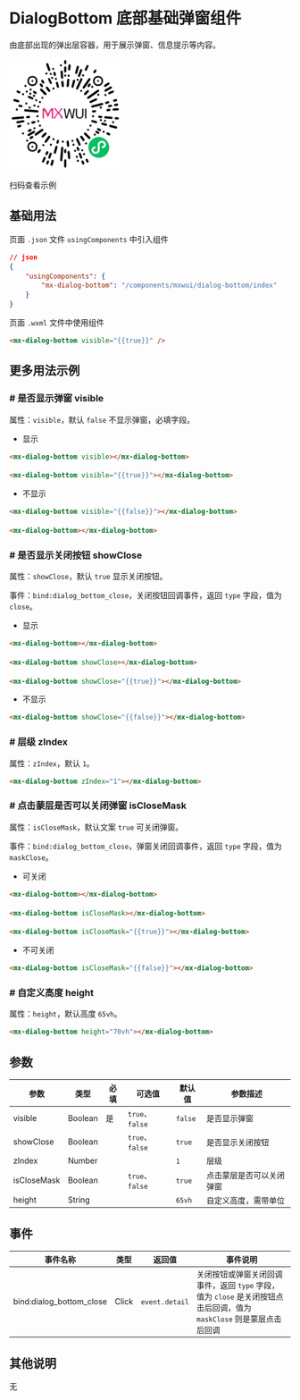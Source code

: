 # DialogBottom 底部基础弹窗组件

由底部出现的弹出层容器，用于展示弹窗、信息提示等内容。

![扫码查看](../imgs/dialogBottom_qrcode.png)

扫码查看示例

## 基础用法
页面 `.json` 文件 `usingComponents` 中引入组件
```json
// json
{
    "usingComponents": {
        "mx-dialog-bottom": "/components/mxwui/dialog-bottom/index"
    }
}
```

页面 `.wxml` 文件中使用组件
```html
<mx-dialog-bottom visible="{{true}}" />
```

## 更多用法示例
### # 是否显示弹窗 visible
属性：`visible`，默认 `false` 不显示弹窗，必填字段。

- 显示
```html
<mx-dialog-bottom visible></mx-dialog-bottom>

<mx-dialog-bottom visible="{{true}}"></mx-dialog-bottom>
```

- 不显示
```html
<mx-dialog-bottom visible="{{false}}"></mx-dialog-bottom>

<mx-dialog-bottom></mx-dialog-bottom>
```

### # 是否显示关闭按钮 showClose
属性：`showClose`，默认 `true` 显示关闭按钮。

事件：`bind:dialog_bottom_close`，关闭按钮回调事件，返回 `type` 字段，值为 `close`。

- 显示
```html
<mx-dialog-bottom></mx-dialog-bottom>

<mx-dialog-bottom showClose></mx-dialog-bottom>

<mx-dialog-bottom showClose="{{true}}"></mx-dialog-bottom>
```

- 不显示
```html
<mx-dialog-bottom showClose="{{false}}"></mx-dialog-bottom>
```

### # 层级 zIndex
属性：`zIndex`，默认 `1`。
```html
<mx-dialog-bottom zIndex="1"></mx-dialog-bottom>
```

### # 点击蒙层是否可以关闭弹窗 isCloseMask
属性：`isCloseMask`，默认文案 `true` 可关闭弹窗。

事件：`bind:dialog_bottom_close`，弹窗关闭回调事件，返回 `type` 字段，值为 `maskClose`。

- 可关闭
```html
<mx-dialog-bottom></mx-dialog-bottom>

<mx-dialog-bottom isCloseMask></mx-dialog-bottom>

<mx-dialog-bottom isCloseMask="{{true}}"></mx-dialog-bottom>
```

- 不可关闭
```html
<mx-dialog-bottom isCloseMask="{{false}}"></mx-dialog-bottom>
```

### # 自定义高度 height
属性：`height`，默认高度 `65vh`。
```html
<mx-dialog-bottom height="70vh"></mx-dialog-bottom>
```

<!-- ## 参数示意图
![组件参数分解示意图](../imgs/dialogBottom_params.png) -->

## 参数
|参数|类型|必填|可选值|默认值|参数描述|
|----|----|----|----|----|----|
|visible|Boolean|是|`true`、`false`|`false`|是否显示弹窗|
|showClose|Boolean||`true`、`false`|`true`|是否显示关闭按钮|
|zIndex|Number|||`1`|层级|
|isCloseMask|Boolean||`true`、`false`|`true`|点击蒙层是否可以关闭弹窗|
|height|String|||`65vh`|自定义高度，需带单位|

## 事件
|事件名称|类型|返回值|事件说明|
|----|----|----|----|
|bind:dialog_bottom_close|Click|`event.detail`|关闭按钮或弹窗关闭回调事件，返回 `type` 字段，值为 `close` 是关闭按钮点击后回调，值为 `maskClose` 则是蒙层点击后回调|

## 其他说明
无